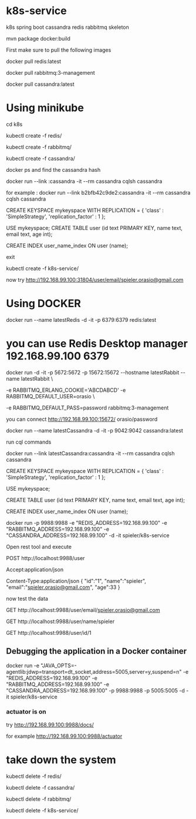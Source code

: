 # k8s-service
k8s spring boot cassandra redis rabbitmq skeleton 

mvn package docker:build



First make sure to pull the following images 

docker pull redis:latest

docker pull rabbitmq:3-management

docker pull cassandra:latest



# Using minikube 


cd  k8s

kubectl create -f redis/

kubectl create -f rabbitmq/

kubectl create -f cassandra/


docker ps and find the cassandra hash

docker run --link <hash>:cassandra -it --rm cassandra cqlsh cassandra

for example : docker run --link b2bfb42c9de2:cassandra  -it    --rm cassandra cqlsh cassandra



CREATE KEYSPACE mykeyspace WITH REPLICATION = { 'class' : 'SimpleStrategy', 'replication_factor' : 1 };

USE mykeyspace; CREATE TABLE user (id text PRIMARY KEY, name text, email text, age int);

CREATE INDEX user_name_index ON user (name);

exit 

kubectl create -f k8s-service/

now try http://192.168.99.100:31804/user/email/spieler.orasio@gmail.com

# Using DOCKER 
 

docker run --name latestRedis -d -it  -p 6379:6379 redis:latest

# you can use Redis Desktop manager 192.168.99.100 6379

docker run -d -it  -p 5672:5672   -p 15672:15672 --hostname latestRabbit --name latestRabbit \

 -e RABBITMQ_ERLANG_COOKIE='ABCDABCD'  -e RABBITMQ_DEFAULT_USER=orasio \
 
 -e RABBITMQ_DEFAULT_PASS=password  rabbitmq:3-management
 

you can connect http://192.168.99.100:15672/    orasio/password


docker run --name latestCassandra -d -it -p 9042:9042 cassandra:latest

run cql commands

docker run --link latestCassandra:cassandra  -it    --rm cassandra cqlsh cassandra


CREATE KEYSPACE mykeyspace WITH REPLICATION = { 'class' : 'SimpleStrategy', 'replication_factor' : 1 };

USE mykeyspace;

CREATE TABLE user (id text PRIMARY KEY, name text, email text, age int);

CREATE INDEX user_name_index ON user (name);


docker run -p 9988:9988 -e "REDIS_ADDRESS=192.168.99.100" -e "RABBITMQ_ADDRESS=192.168.99.100" -e "CASSANDRA_ADDRESS=192.168.99.100" -d -it spieler/k8s-service



Open rest tool and execute 

POST http://localhost:9988/user

Accept:application/json

Content-Type:application/json
{
   "id":"1",
   "name":"spieler",
   "email":"spieler.orasio@gmail.com",
   "age":33
}

now test the data

GET http://localhost:9988/user/email/spieler.orasio@gmail.com

GET http://localhost:9988/user/name/spieler

GET http://localhost:9988/user/id/1






   
## Debugging the application in a Docker container

docker run   -e "JAVA_OPTS=-agentlib:jdwp=transport=dt_socket,address=5005,server=y,suspend=n"  -e "REDIS_ADDRESS=192.168.99.100" -e "RABBITMQ_ADDRESS=192.168.99.100" -e "CASSANDRA_ADDRESS=192.168.99.100" -p 9988:9988 -p 5005:5005  -d -it spieler/k8s-service



### actuator is on 
try http://192.168.99.100:9988/docs/

for example http://192.168.99.100:9988/actuator




# take down the system 

kubectl delete -f redis/

kubectl delete -f cassandra/

kubectl delete -f rabbitmq/

kubectl delete -f k8s-service/

